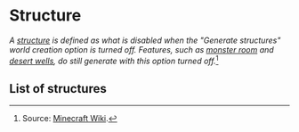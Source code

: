 # Structure

*A [structure](https://minecraft.wiki/w/Structure) is defined as what is disabled when the "Generate structures" world creation option is turned off. Features, such as [monster room](https://minecraft.wiki/w/Monster_Room) and [desert wells](https://minecraft.wiki/w/Desert_Well), do still generate with this option turned off.*[^1]

[^1]: Source: [Minecraft Wiki](https://minecraft.wiki/w/Structure).

## List of structures

<div id="list" type="structures" mod="adventurez" icons="false"></div>
<script src="/wiki/javascripts/info.js"></script>
